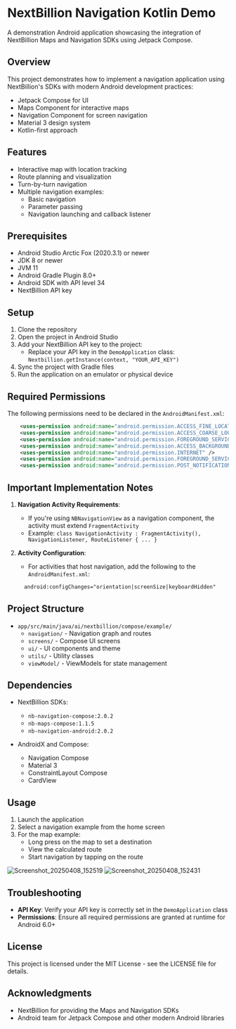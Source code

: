 # NextBillion Navigation Kotlin Demo

A demonstration Android application showcasing the integration of NextBillion Maps and Navigation SDKs using Jetpack Compose.

## Overview

This project demonstrates how to implement a navigation application using NextBillion's SDKs with modern Android development practices:

- Jetpack Compose for UI
- Maps Component for interactive maps
- Navigation Component for screen navigation
- Material 3 design system
- Kotlin-first approach

## Features

- Interactive map with location tracking
- Route planning and visualization
- Turn-by-turn navigation
- Multiple navigation examples:
  - Basic navigation
  - Parameter passing
  - Navigation launching and callback listener

## Prerequisites

- Android Studio Arctic Fox (2020.3.1) or newer
- JDK 8 or newer
- JVM 11
- Android Gradle Plugin 8.0+
- Android SDK with API level 34
- NextBillion API key

## Setup

1. Clone the repository
2. Open the project in Android Studio
3. Add your NextBillion API key to the project:
   - Replace your API key in the `DemoApplication` class: `Nextbillion.getInstance(context, "YOUR_API_KEY")`
4. Sync the project with Gradle files
5. Run the application on an emulator or physical device

## Required Permissions

The following permissions need to be declared in the `AndroidManifest.xml`:

```xml
    <uses-permission android:name="android.permission.ACCESS_FINE_LOCATION"/>
    <uses-permission android:name="android.permission.ACCESS_COARSE_LOCATION"/>
    <uses-permission android:name="android.permission.FOREGROUND_SERVICE"/>
    <uses-permission android:name="android.permission.ACCESS_BACKGROUND_LOCATION" />
    <uses-permission android:name="android.permission.INTERNET" />
    <uses-permission android:name="android.permission.FOREGROUND_SERVICE_LOCATION"/>
    <uses-permission android:name="android.permission.POST_NOTIFICATIONS" />

```

## Important Implementation Notes

1. **Navigation Activity Requirements**:
   - If you're using `NBNavigationView` as a navigation component, the activity must extend `FragmentActivity`
   - Example: `class NavigationActivity : FragmentActivity(), NavigationListener, RouteListener { ... }`

2. **Activity Configuration**:
   - For activities that host navigation, add the following to the `AndroidManifest.xml`:
   ```xml
     android:configChanges="orientation|screenSize|keyboardHidden"
   ```

## Project Structure

- `app/src/main/java/ai/nextbillion/compose/example/`
  - `navigation/` - Navigation graph and routes
  - `screens/` - Compose UI screens
  - `ui/` - UI components and theme
  - `utils/` - Utility classes
  - `viewModel/` - ViewModels for state management

## Dependencies

- NextBillion SDKs:
  - `nb-navigation-compose:2.0.2`
  - `nb-maps-compose:1.1.5`
  - `nb-navigation-android:2.0.2`

- AndroidX and Compose:
  - Navigation Compose
  - Material 3
  - ConstraintLayout Compose
  - CardView

## Usage

1. Launch the application
2. Select a navigation example from the home screen
3. For the map example:
   - Long press on the map to set a destination
   - View the calculated route
   - Start navigation by tapping on the route

![Screenshot_20250408_152519](https://github.com/user-attachments/assets/bd6c7155-161a-4fcb-aab5-df3a2aa49343)
![Screenshot_20250408_152431](https://github.com/user-attachments/assets/75f7feda-84f5-44b6-8e40-5d6a354d3c17)

## Troubleshooting

- **API Key**: Verify your API key is correctly set in the `DemoApplication` class
- **Permissions**: Ensure all required permissions are granted at runtime for Android 6.0+

## License

This project is licensed under the MIT License - see the LICENSE file for details.

## Acknowledgments

- NextBillion for providing the Maps and Navigation SDKs
- Android team for Jetpack Compose and other modern Android libraries 
